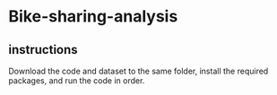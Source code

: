 # Bike-sharing-analysis
## instructions
Download the code and dataset to the same folder, install the required packages, and run the code in order.  
